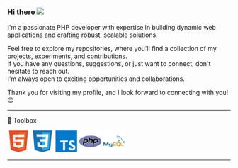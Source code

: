 ### Hi there <img src="https://raw.githubusercontent.com/MartinHeinz/MartinHeinz/master/wave.gif" width="30px">

I'm a passionate PHP developer with expertise in building dynamic web applications and crafting robust, scalable solutions.

Feel free to explore my repositories, where you'll find a collection of my projects, experiments, and contributions.  
If you have any questions, suggestions, or just want to connect, don't hesitate to reach out.   
I'm always open to exciting opportunities and collaborations.

Thank you for visiting my profile, and I look forward to connecting with you! 😊

---

🧰 Toolbox

<img src="https://github.com/devicons/devicon/blob/master/icons/html5/html5-original.svg" alt="HTML5 Logo" width="50" height="50"/>  <img src="https://github.com/devicons/devicon/blob/master/icons/css3/css3-original.svg" alt="CSS3" width="50" height="50"/>  <img src="https://github.com/devicons/devicon/blob/master/icons/typescript/typescript-original.svg" alt="TS Logo" width="50" height="50"/>  <img src="https://github.com/devicons/devicon/blob/master/icons/php/php-original.svg" alt="PHP Logo" width="50" height="50"/>  <img src="https://github.com/devicons/devicon/blob/master/icons/mysql/mysql-original-wordmark.svg" alt="MySQL Logo" width="50" height="50"/> 
                                                                                                                                          
---
